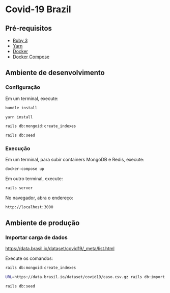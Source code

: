 # Covid-19 Brazil

## Pré-requisitos
- [Ruby 3](http://www.ruby-lang.org)
- [Yarn](https://yarnpkg.com/getting-started/install)
- [Docker](https://www.docker.com/)
- [Docker Compose](https://docs.docker.com/compose/install/)

## Ambiente de desenvolvimento

### Configuração

Em um terminal, execute:

```bash
bundle install

yarn install

rails db:mongoid:create_indexes

rails db:seed
```

### Execução

Em um terminal, para subir containers MongoDB e Redis, execute:

```bash
docker-compose up
```

Em outro terminal, execute:

```bash
rails server
```

No navegador, abra o endereço:

```
http://localhost:3000
```

## Ambiente de produção

### Importar carga de dados
<https://data.brasil.io/dataset/covid19/_meta/list.html>

Execute os comandos:

```bash
rails db:mongoid:create_indexes

URL=https://data.brasil.io/dataset/covid19/caso.csv.gz rails db:import:caso_csv

rails db:seed
```
